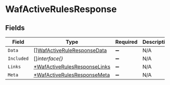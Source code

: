 # WafActiveRulesResponse


## Fields

| Field                                                                              | Type                                                                               | Required                                                                           | Description                                                                        |
| ---------------------------------------------------------------------------------- | ---------------------------------------------------------------------------------- | ---------------------------------------------------------------------------------- | ---------------------------------------------------------------------------------- |
| `Data`                                                                             | [][WafActiveRuleResponseData](../../models/shared/wafactiveruleresponsedata.md)    | :heavy_minus_sign:                                                                 | N/A                                                                                |
| `Included`                                                                         | []*interface{}*                                                                    | :heavy_minus_sign:                                                                 | N/A                                                                                |
| `Links`                                                                            | [*WafActiveRulesResponseLinks](../../models/shared/wafactiverulesresponselinks.md) | :heavy_minus_sign:                                                                 | N/A                                                                                |
| `Meta`                                                                             | [*WafActiveRulesResponseMeta](../../models/shared/wafactiverulesresponsemeta.md)   | :heavy_minus_sign:                                                                 | N/A                                                                                |